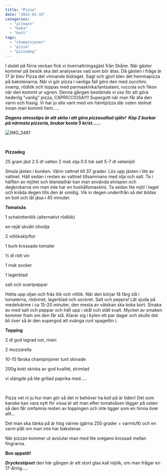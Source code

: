 ```yaml
---
title: "Pizza"
date: "2012-01-15"
categories: 
  - "allmant"
  - "baka"
  - "kott"
tags: 
  - "champinjoner"
  - "pizza"
  - "pizzadeg"
---
```


I slutet på förra veckan fick vi övernattningsgäst från Skåne. När gäster kommer på besök ska det analyseras vad som bör ätas. Då gästen i fråga är 17 år blev Pizza det vinnande bidraget. Sagt och gjort blev det hemmapizza på bakstenarna. När vi gör pizza i vanliga fall görs den med zucchini, svamp, rödlök och toppas med parmaskinka/lantsalami, ruccola och fikon när den kommit ur ugnen. Denna gången bestämde vi oss för att göra hederlig "vanlig" pizza, CAPRICCIOSA!!!! Supergott när man får äta den varm och frasig. Vi har ju alla varit med om hämtpizza där osten stelnat innan man kommit hem.....

**_Dagens stresstips är att skita i att göra pizzasallad själv!  Köp 2 burkar på närmsta pizzeria, brukar kosta 5 kr/st......_**

![](/static/img/IMG_3481-1024x682.jpg "IMG_3481")

 

**Pizzadeg**

25 gram jäst 2.5 dl vatten 2 msk olja 0.5 tsk salt 5-7 dl vetemjöl

Smula jästen i bunken. Värm vattnet till 37 grader. Lös upp jästen i lite av vattnet. Häll sedan i resten av vattnet tillsammans med olja och salt. Ta i hälften av mjölet och blanda(här kan man använda elvispen och degkrokarna om man inte har en hushållsmaskin). Ta sedan lite mjöl i taget och knåda degen tills den är smidig. Vik in degen underifrån så det bildas en boll och låt jäsa i 45 minuter.

**Tomatsås**

1 schalottenlök (alternativt rödlök)

en rejäl skvätt olivolja

2 vitlöksklyftor

1 burk krossade tomater

½ dl rött vin

1 msk socker

1 lagerblad

salt och svartpeppar

Hetta upp oljan och fräs lök och vitlök. När den börjar få färg slå i tomaterna, rödvinet, lagerblad och sockret. Salt och peppra! Låt sjuda på medelvärme i ca 15-20 minuter, den mesta av vätskan ska koka bort. Smaka av med salt och peppar och häll upp i skål och ställ svalt. Mycket av smaken kommer fram om den får stå. Klarar sig i kylen ett par dagar och skulle det bli över så är den supergod att svänga runt spagettin i.

**Topping**

2 dl god lagrad ost, riven

2 mozzarella

10-15 färska champinjoner tunt skivade

200g kokt skinka av god kvalité, strimlad

vi slängde på lite grillad paprika med.....

 

Pizza vet ni ju hur man gör så det ni behöver ha koll på är tiden! Det som kanske kan vara nytt för vissa är att man efter tomatsåsen lägger på osten så den får omfamna resten av toppingen och inte ligger som en hinna över allt...

Det man ska tänka på är hög värme (gärna 250 grader + varmluft) och en varm plåt om man inte har bakstenar.

När pizzan kommer ut avslutar man med lite oregano krossad mellan fingrarna.

**Bon appetit!**

_**Dryckestipset**_ den här gången är ett stort glas kall mjölk, om man frågar en 17-åring.....
